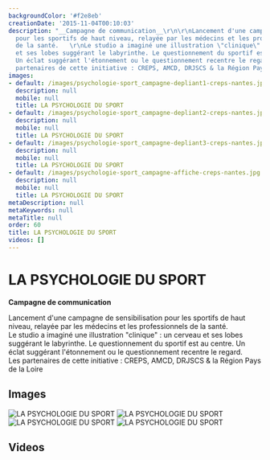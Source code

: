 ```yaml
---
backgroundColor: '#f2e8eb'
creationDate: '2015-11-04T00:10:03'
description: "__Campagne de communication__\r\n\r\nLancement d'une campagne de sensibilisation
  pour les sportifs de haut niveau, relayée par les médecins et les professionnels
  de la santé.   \r\nLe studio a imaginé une illustration \"clinique\" : un cerveau
  et ses lobes suggérant le labyrinthe. Le questionnement du sportif est au centre.
  Un éclat suggérant l'étonnement ou le questionnement recentre le regard.   \r\nLes
  partenaires de cette initiative : CREPS, AMCD, DRJSCS & la Région Pays de la Loire"
images:
- default: /images/psychologie-sport_campagne-depliant1-creps-nantes.jpg
  description: null
  mobile: null
  title: LA PSYCHOLOGIE DU SPORT
- default: /images/psychologie-sport_campagne-depliant2-creps-nantes.jpg
  description: null
  mobile: null
  title: LA PSYCHOLOGIE DU SPORT
- default: /images/psychologie-sport_campagne-depliant3-creps-nantes.jpg
  description: null
  mobile: null
  title: LA PSYCHOLOGIE DU SPORT
- default: /images/psychologie-sport_campagne-affiche-creps-nantes.jpg
  description: null
  mobile: null
  title: LA PSYCHOLOGIE DU SPORT
metaDescription: null
metaKeywords: null
metaTitle: null
order: 60
title: LA PSYCHOLOGIE DU SPORT
videos: []
---
```


# LA PSYCHOLOGIE DU SPORT

__Campagne de communication__

Lancement d'une campagne de sensibilisation pour les sportifs de haut niveau, relayée par les médecins et les professionnels de la santé.   
Le studio a imaginé une illustration "clinique" : un cerveau et ses lobes suggérant le labyrinthe. Le questionnement du sportif est au centre. Un éclat suggérant l'étonnement ou le questionnement recentre le regard.   
Les partenaires de cette initiative : CREPS, AMCD, DRJSCS & la Région Pays de la Loire

## Images

![LA PSYCHOLOGIE DU SPORT](/images/psychologie-sport_campagne-depliant1-creps-nantes.jpg)
![LA PSYCHOLOGIE DU SPORT](/images/psychologie-sport_campagne-depliant2-creps-nantes.jpg)
![LA PSYCHOLOGIE DU SPORT](/images/psychologie-sport_campagne-depliant3-creps-nantes.jpg)
![LA PSYCHOLOGIE DU SPORT](/images/psychologie-sport_campagne-affiche-creps-nantes.jpg)

## Videos